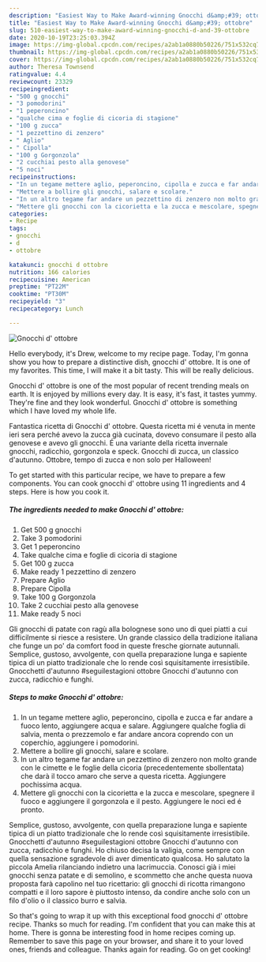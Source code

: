 ```yaml
---
description: "Easiest Way to Make Award-winning Gnocchi d&amp;#39; ottobre"
title: "Easiest Way to Make Award-winning Gnocchi d&amp;#39; ottobre"
slug: 510-easiest-way-to-make-award-winning-gnocchi-d-and-39-ottobre
date: 2020-10-19T23:25:03.394Z
image: https://img-global.cpcdn.com/recipes/a2ab1a0880b50226/751x532cq70/gnocchi-d-ottobre-recipe-main-photo.jpg
thumbnail: https://img-global.cpcdn.com/recipes/a2ab1a0880b50226/751x532cq70/gnocchi-d-ottobre-recipe-main-photo.jpg
cover: https://img-global.cpcdn.com/recipes/a2ab1a0880b50226/751x532cq70/gnocchi-d-ottobre-recipe-main-photo.jpg
author: Theresa Townsend
ratingvalue: 4.4
reviewcount: 23329
recipeingredient:
- "500 g gnocchi"
- "3 pomodorini"
- "1 peperoncino"
- "qualche cima e foglie di cicoria di stagione"
- "100 g zucca"
- "1 pezzettino di zenzero"
- " Aglio"
- " Cipolla"
- "100 g Gorgonzola"
- "2 cucchiai pesto alla genovese"
- "5 noci"
recipeinstructions:
- "In un tegame mettere aglio, peperoncino, cipolla e zucca e far andare a fuoco lento, aggiungere acqua e salare. Aggiungere qualche foglia di salvia, menta o prezzemolo e far andare ancora coprendo con un coperchio, aggiungere i pomodorini."
- "Mettere a bollire gli gnocchi, salare e scolare."
- "In un altro tegame far andare un pezzettino di zenzero non molto grande con le cimette e le foglie della cicoria (precedentemente sbollentata) che darà il tocco amaro che serve a questa ricetta. Aggiungere pochissima acqua."
- "Mettere gli gnocchi con la cicorietta e la zucca e mescolare, spegnere il fuoco e aggiungere il gorgonzola e il pesto. Aggiungere le noci ed é pronto."
categories:
- Recipe
tags:
- gnocchi
- d
- ottobre

katakunci: gnocchi d ottobre 
nutrition: 166 calories
recipecuisine: American
preptime: "PT22M"
cooktime: "PT30M"
recipeyield: "3"
recipecategory: Lunch

---
```



![Gnocchi d&#39; ottobre](https://img-global.cpcdn.com/recipes/a2ab1a0880b50226/751x532cq70/gnocchi-d-ottobre-recipe-main-photo.jpg)

Hello everybody, it's Drew, welcome to my recipe page. Today, I'm gonna show you how to prepare a distinctive dish, gnocchi d&#39; ottobre. It is one of my favorites. This time, I will make it a bit tasty. This will be really delicious.

Gnocchi d&#39; ottobre is one of the most popular of recent trending meals on earth. It is enjoyed by millions every day. It is easy, it's fast, it tastes yummy. They're fine and they look wonderful. Gnocchi d&#39; ottobre is something which I have loved my whole life.

Fantastica ricetta di Gnocchi d&#39; ottobre. Questa ricetta mi é venuta in mente ieri sera perché avevo la zucca già cucinata, dovevo consumare il pesto alla genovese e avevo gli gnocchi. É una variante della ricetta invernale gnocchi, radicchio, gorgonzola e speck. Gnocchi di zucca, un classico d&#39;autunno. Ottobre, tempo di zucca e non solo per Halloween!


To get started with this particular recipe, we have to prepare a few components. You can cook gnocchi d&#39; ottobre using 11 ingredients and 4 steps. Here is how you cook it.

<!--inarticleads1-->

##### The ingredients needed to make Gnocchi d&#39; ottobre:

1. Get 500 g gnocchi
1. Take 3 pomodorini
1. Get 1 peperoncino
1. Take qualche cima e foglie di cicoria di stagione
1. Get 100 g zucca
1. Make ready 1 pezzettino di zenzero
1. Prepare  Aglio
1. Prepare  Cipolla
1. Take 100 g Gorgonzola
1. Take 2 cucchiai pesto alla genovese
1. Make ready 5 noci


Gli gnocchi di patate con ragù alla bolognese sono uno di quei piatti a cui difficilmente si riesce a resistere. Un grande classico della tradizione italiana che funge un po&#39; da comfort food in queste fresche giornate autunnali. Semplice, gustoso, avvolgente, con quella preparazione lunga e sapiente tipica di un piatto tradizionale che lo rende così squisitamente irresistibile. Gnocchetti d&#39;autunno #seguilestagioni ottobre Gnocchi d&#39;autunno con zucca, radicchio e funghi. 

<!--inarticleads2-->

##### Steps to make Gnocchi d&#39; ottobre:

1. In un tegame mettere aglio, peperoncino, cipolla e zucca e far andare a fuoco lento, aggiungere acqua e salare. Aggiungere qualche foglia di salvia, menta o prezzemolo e far andare ancora coprendo con un coperchio, aggiungere i pomodorini.
1. Mettere a bollire gli gnocchi, salare e scolare.
1. In un altro tegame far andare un pezzettino di zenzero non molto grande con le cimette e le foglie della cicoria (precedentemente sbollentata) che darà il tocco amaro che serve a questa ricetta. Aggiungere pochissima acqua.
1. Mettere gli gnocchi con la cicorietta e la zucca e mescolare, spegnere il fuoco e aggiungere il gorgonzola e il pesto. Aggiungere le noci ed é pronto.


Semplice, gustoso, avvolgente, con quella preparazione lunga e sapiente tipica di un piatto tradizionale che lo rende così squisitamente irresistibile. Gnocchetti d&#39;autunno #seguilestagioni ottobre Gnocchi d&#39;autunno con zucca, radicchio e funghi. Ho chiuso decisa la valigia, come sempre con quella sensazione sgradevole di aver dimenticato qualcosa. Ho salutato la piccola Amelia rilanciando indietro una lacrimuccia. Conosci già i miei gnocchi senza patate e di semolino, e scommetto che anche questa nuova proposta farà capolino nel tuo ricettario: gli gnocchi di ricotta rimangono compatti e il loro sapore è piuttosto intenso, da condire anche solo con un filo d&#39;olio o il classico burro e salvia. 

So that's going to wrap it up with this exceptional food gnocchi d&#39; ottobre recipe. Thanks so much for reading. I'm confident that you can make this at home. There is gonna be interesting food in home recipes coming up. Remember to save this page on your browser, and share it to your loved ones, friends and colleague. Thanks again for reading. Go on get cooking!
